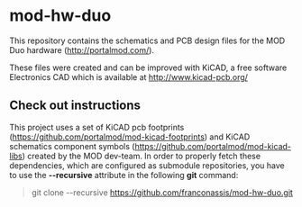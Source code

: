 mod-hw-duo
=======================

This repository contains the schematics and PCB design files for the MOD Duo hardware (http://portalmod.com/).


These files were created and can be improved with KiCAD, a free software Electronics CAD which is available at http://www.kicad-pcb.org/

## Check out instructions ##

This project uses a set of KiCAD pcb footprints (https://github.com/portalmod/mod-kicad-footprints) and KiCAD schematics component symbols (https://github.com/portalmod/mod-kicad-libs) created by the MOD dev-team. In order to properly fetch these dependencies, which are configured as submodule repositories, you have to use the **--recursive** attribute in the following **git** command:

> git clone --recursive https://github.com/franconassis/mod-hw-duo.git
